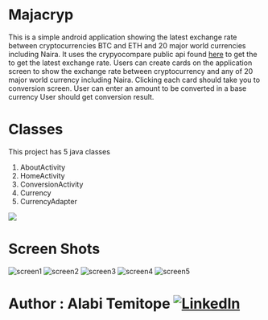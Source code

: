 # Majacryp

This is a simple android application showing the latest exchange rate between cryptocurrencies BTC and ETH and 20 major world currencies including Naira.
It uses the crypyocompare public api found [here](https://www.cryptocompare.com/) to get the to get the latest exchange rate. 
Users can create cards on the application screen to show the exchange rate between cryptocurrency and any of 20 major world 
currency including Naira. Clicking each card should take you to conversion screen. User can enter an amount to be converted in a base currency
User should get conversion result.

# Classes
This project has 5 java classes
1. AboutActivity
2. HomeActivity
3. ConversionActivity
4. Currency
5. CurrencyAdapter 

[<img src="http://style.anu.edu.au/_anu/images/icons/icon-google-play-small.png">](https://play.google.com/store/apps/details?id=com.majacryp)


# Screen Shots

![screen1](scrs/bitcoin_ethereum_home_with.png "Home page create new cards/select dropdown")
![screen2](scrs/to_delete_tab.png "Home page launch conversion page/delete card")
![screen3](scrs/bitcoin_naira.png "Conversion page Bitcoin")
![screen4](scrs/etherium_naira.png "Conversion page Ethereum")
![screen5](scrs/bitcon_naira_usd.png "Home page showing Bitcoin and Ethereum current rate")




# Author : Alabi Temitope [![LinkedIn](http://www.fftimes.com/sites/all/modules/socialmedia/icons/alabi-temitope-aa036b103/glossy/32x32/linkedin.png)](https://www.linkedin.com/in/alabi-temitope-aa036b103/)
